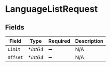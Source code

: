 # LanguageListRequest


## Fields

| Field              | Type               | Required           | Description        |
| ------------------ | ------------------ | ------------------ | ------------------ |
| `Limit`            | **int64*           | :heavy_minus_sign: | N/A                |
| `Offset`           | **int64*           | :heavy_minus_sign: | N/A                |